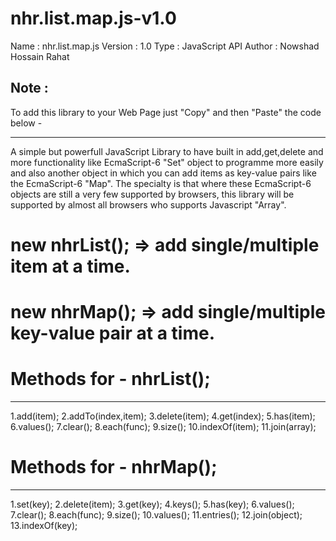 # nhr.list.map.js-v1.0

Name : nhr.list.map.js
Version : 1.0
Type : JavaScript API
Author : Nowshad Hossain Rahat

Note :
------

To add this library to your Web Page just "Copy" and then "Paste" the code below -

<script type="text/javascript" src="https://cdn.jsdelivr.net/gh/nowshad-hossain-rahat/nhr.list.map.js@master/nhr.list.map.js">
</script>


--------------------------------------------------------------------------


A simple but powerfull JavaScript Library 
to have built in add,get,delete and more functionality like EcmaScript-6 "Set" object 
to programme more easily 
and also another object in which you can add items as key-value pairs like the EcmaScript-6 "Map".
The specialty is that where these EcmaScript-6 objects are still a very few supported by browsers,
this library will be supported by almost all browsers who supports Javascript "Array". 



# new nhrList(); => add single/multiple item at a time.

# new nhrMap(); => add single/multiple key-value pair at a time.




# Methods for - nhrList();
--------------------------
1.add(item);
2.addTo(index,item);
3.delete(item);
4.get(index);
5.has(item);
6.values();
7.clear();
8.each(func);
9.size();
10.indexOf(item);
11.join(array);


# Methods for - nhrMap();
--------------------------
1.set(key);
2.delete(item);
3.get(key);
4.keys();
5.has(key);
6.values();
7.clear();
8.each(func);
9.size();
10.values();
11.entries();
12.join(object);
13.indexOf(key);


